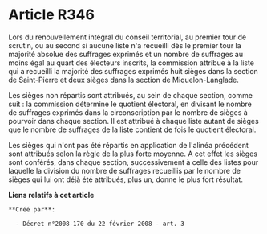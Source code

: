 # Article R346

Lors du renouvellement intégral du conseil territorial, au premier tour de scrutin, ou au second si aucune liste n'a
recueilli dès le premier tour la majorité absolue des suffrages exprimés et un nombre de suffrages au moins égal au quart des
électeurs inscrits, la commission attribue à la liste qui a recueilli la majorité des suffrages exprimés huit sièges dans la
section de Saint-Pierre et deux sièges dans la section de Miquelon-Langlade. 

Les sièges non répartis sont attribués, au sein de chaque section, comme suit : la commission détermine le quotient
électoral, en divisant le nombre de suffrages exprimés dans la circonscription par le nombre de sièges à pourvoir dans chaque
section. Il est attribué à chaque liste autant de sièges que le nombre de suffrages de la liste contient de fois le quotient
électoral. 

Les sièges qui n'ont pas été répartis en application de l'alinéa précédent sont attribués selon la règle de la plus forte
moyenne. A cet effet les sièges sont conférés, dans chaque section, successivement à celle des listes pour laquelle la
division du nombre de suffrages recueillis par le nombre de sièges qui lui ont déjà été attribués, plus un, donne le plus
fort résultat.

**Liens relatifs à cet article**

	**Créé par**:

	  - Décret n°2008-170 du 22 février 2008 - art. 3
